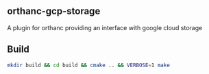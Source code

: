 ## orthanc-gcp-storage
A plugin for orthanc providing an interface with google cloud storage

## Build
```bash
mkdir build && cd build && cmake .. && VERBOSE=1 make
```
